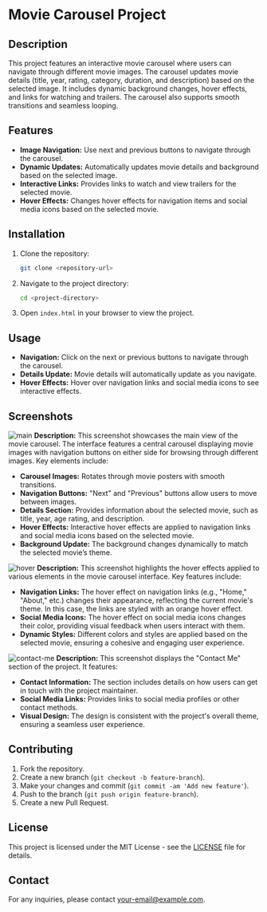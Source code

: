 
# Movie Carousel Project

## Description

This project features an interactive movie carousel where users can navigate through different movie images. The carousel updates movie details (title, year, rating, category, duration, and description) based on the selected image. It includes dynamic background changes, hover effects, and links for watching and trailers. The carousel also supports smooth transitions and seamless looping.

## Features

- **Image Navigation:** Use next and previous buttons to navigate through the carousel.
- **Dynamic Updates:** Automatically updates movie details and background based on the selected image.
- **Interactive Links:** Provides links to watch and view trailers for the selected movie.
- **Hover Effects:** Changes hover effects for navigation items and social media icons based on the selected movie.

## Installation

1. Clone the repository:
    ```bash
    git clone <repository-url>
    ```
2. Navigate to the project directory:
    ```bash
    cd <project-directory>
    ```
3. Open `index.html` in your browser to view the project.

## Usage

- **Navigation:** Click on the next or previous buttons to navigate through the carousel.
- **Details Update:** Movie details will automatically update as you navigate.
- **Hover Effects:** Hover over navigation links and social media icons to see interactive effects.

## Screenshots

![main](https://github.com/user-attachments/assets/503df10d-8b6d-40cf-b2e3-53404dea5156)
**Description:** This screenshot showcases the main view of the movie carousel. The interface features a central carousel displaying movie images with navigation buttons on either side for browsing through different images. Key elements include:

- **Carousel Images:** Rotates through movie posters with smooth transitions.
- **Navigation Buttons:** "Next" and "Previous" buttons allow users to move between images.
- **Details Section:** Provides information about the selected movie, such as title, year, age rating, and description.
- **Hover Effects:** Interactive hover effects are applied to navigation links and social media icons based on the selected movie.
- **Background Update:** The background changes dynamically to match the selected movie’s theme.


![hover](https://github.com/user-attachments/assets/5e6c3348-298c-4387-a33d-da3fc7555bcc)
**Description:** This screenshot highlights the hover effects applied to various elements in the movie carousel interface. Key features include:

- **Navigation Links:** The hover effect on navigation links (e.g., "Home," "About," etc.) changes their appearance, reflecting the current movie's theme. In this case, the links are styled with an orange hover effect.
- **Social Media Icons:** The hover effect on social media icons changes their color, providing visual feedback when users interact with them.
- **Dynamic Styles:** Different colors and styles are applied based on the selected movie, ensuring a cohesive and engaging user experience.


![contact-me](https://github.com/user-attachments/assets/ad1947ce-d5a6-40f6-94e0-413258e3d099)
**Description:** This screenshot displays the "Contact Me" section of the project. It features:

- **Contact Information:** The section includes details on how users can get in touch with the project maintainer.
- **Social Media Links:** Provides links to social media profiles or other contact methods.
- **Visual Design:** The design is consistent with the project's overall theme, ensuring a seamless user experience.


## Contributing

1. Fork the repository.
2. Create a new branch (`git checkout -b feature-branch`).
3. Make your changes and commit (`git commit -am 'Add new feature'`).
4. Push to the branch (`git push origin feature-branch`).
5. Create a new Pull Request.

## License

This project is licensed under the MIT License - see the [LICENSE](LICENSE) file for details.

## Contact

For any inquiries, please contact [your-email@example.com](mailto:your-email@example.com).
